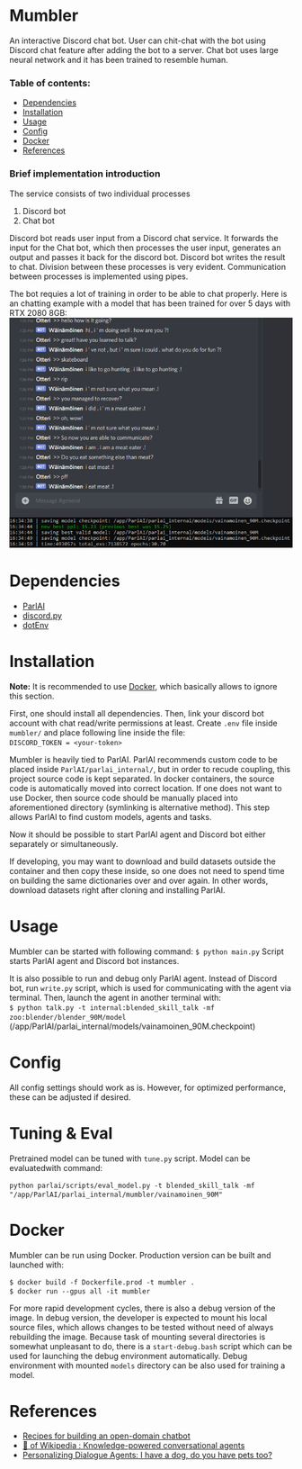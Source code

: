 # Mumbler
An interactive Discord chat bot. User can chit-chat with the bot using Discord chat feature after adding the bot to a server. Chat bot uses large neural network and it has been trained to resemble human.

### Table of contents:
* [Dependencies](#Dependencies)
* [Installation](#Installation)
* [Usage](#Usage)
* [Config](#Config)
* [Docker](#Docker)
* [References](#References)

### Brief implementation introduction
The service consists of two individual processes
1) Discord bot
2) Chat bot

Discord bot reads user input from a Discord chat service. It forwards the input
for the Chat bot, which then processes the user input, generates an output and 
passes it back for the discord bot. Discord bot writes the result to chat. Division between these processes is very evident. Communication between processes is implemented using pipes.

The bot requies a lot of training in order to be able to chat properly. Here is an chatting example with a model that has been trained for over 5 days with RTX 2080 8GB:
![example discussion](./images/example-discussion.png)

# Dependencies
* [ParlAI](https://github.com/facebookresearch/ParlAI)
* [discord.py](https://github.com/Rapptz/discord.py)
* [dotEnv](https://github.com/theskumar/python-dotenv)

# Installation
**Note:** It is recommended to use [Docker](#Docker), which basically allows to ignore this section.

First, one should install all dependencies. Then, link your discord bot account with chat read/write permissions at least. Create `.env` file inside `mumbler/` and place following line inside the file:  
`DISCORD_TOKEN = <your-token>`

Mumbler is heavily tied to ParlAI. ParlAI recommends custom code to be placed inside `ParlAI/parlai_internal/`, but in order to recude coupling, this project source code is kept separated. In docker containers, the source code is automatically moved into correct location. If one does not want to use Docker, then source code should be manually placed into aforementioned directory (symlinking is alternative method). This step allows ParlAI to find custom models, agents and tasks.

Now it should be possible to start ParlAI agent and Discord bot either separately or simultaneously.

If developing, you may want to download and build datasets outside the container and then copy these inside, so one does not need to spend time on building the same dictionaries over and over again. In other words, download datasets right after cloning and installing ParlAI.

# Usage
Mumbler can be started with following command: `$ python main.py`
Script starts ParlAI agent and Discord bot instances.

It is also possible to run and debug only ParlAI agent. Instead of Discord bot, run `write.py` script, which is used for communicating with the agent via terminal. Then, launch the agent in another terminal with:  
`$ python talk.py -t internal:blended_skill_talk -mf zoo:blender/blender_90M/model`
(/app/ParlAI/parlai_internal/models/vainamoinen_90M.checkpoint)

# Config
All config settings should work as is. However, for optimized performance, these can be adjusted if desired.

# Tuning & Eval
Pretrained model can be tuned with `tune.py` script.
Model can be evaluatedwith command:
```
python parlai/scripts/eval_model.py -t blended_skill_talk -mf "/app/ParlAI/parlai_internal/mumbler/vainamoinen_90M"

```

# Docker
Mumbler can be run using Docker. Production version can be built and launched with:
```
$ docker build -f Dockerfile.prod -t mumbler .
$ docker run --gpus all -it mumbler
```
For more rapid development cycles, there is also a debug version of the image.
In debug version, the developer is expected to mount his local source files,
which allows changes to be tested without need of always rebuilding the image. 
Because task of mounting several directories is somewhat unpleasant to do, 
there is a `start-debug.bash` script which can be used for launching the debug environment automatically.
Debug environment with mounted `models` directory can be also used for training a model.

# References
* [Recipes for building an open-domain chatbot](https://arxiv.org/abs/2004.13637)
* [🧙 of Wikipedia : Knowledge-powered conversational agents](https://arxiv.org/pdf/1811.01241.pdf)
* [Personalizing Dialogue Agents: I have a dog, do you have pets too?](https://arxiv.org/abs/1801.07243)
